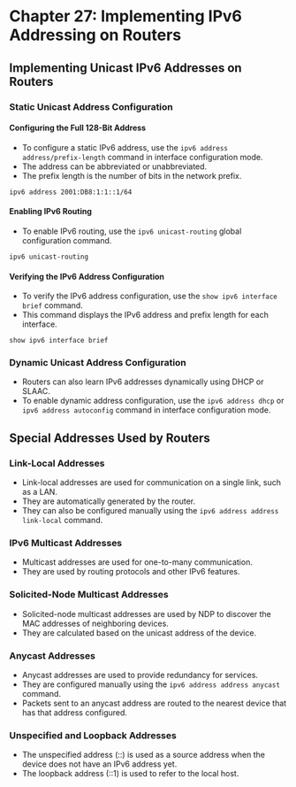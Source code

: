 # Chapter 27: Implementing IPv6 Addressing on Routers

## Implementing Unicast IPv6 Addresses on Routers

### Static Unicast Address Configuration

#### Configuring the Full 128-Bit Address

*   To configure a static IPv6 address, use the `ipv6 address address/prefix-length` command in interface configuration mode.
*   The address can be abbreviated or unabbreviated.
*   The prefix length is the number of bits in the network prefix.

`ipv6 address 2001:DB8:1:1::1/64`


#### Enabling IPv6 Routing

*   To enable IPv6 routing, use the `ipv6 unicast-routing` global configuration command.

`ipv6 unicast-routing`


#### Verifying the IPv6 Address Configuration

*   To verify the IPv6 address configuration, use the `show ipv6 interface brief` command.
*   This command displays the IPv6 address and prefix length for each interface.

`show ipv6 interface brief`


### Dynamic Unicast Address Configuration

*   Routers can also learn IPv6 addresses dynamically using DHCP or SLAAC.
*   To enable dynamic address configuration, use the `ipv6 address dhcp` or `ipv6 address autoconfig` command in interface configuration mode.

## Special Addresses Used by Routers

### Link-Local Addresses

*   Link-local addresses are used for communication on a single link, such as a LAN.
*   They are automatically generated by the router.
*   They can also be configured manually using the `ipv6 address address link-local` command.

### IPv6 Multicast Addresses

*   Multicast addresses are used for one-to-many communication.
*   They are used by routing protocols and other IPv6 features.

### Solicited-Node Multicast Addresses

*   Solicited-node multicast addresses are used by NDP to discover the MAC addresses of neighboring devices.
*   They are calculated based on the unicast address of the device.

### Anycast Addresses

*   Anycast addresses are used to provide redundancy for services.
*   They are configured manually using the `ipv6 address address anycast` command.
*   Packets sent to an anycast address are routed to the nearest device that has that address configured.

### Unspecified and Loopback Addresses

*   The unspecified address (::) is used as a source address when the device does not have an IPv6 address yet.
*   The loopback address (::1) is used to refer to the local host.